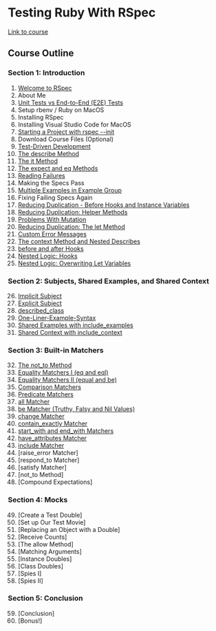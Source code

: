# Testing Ruby With RSpec

[Link to course](https://www.udemy.com/course/testing-ruby-with-rspec/learn/lecture/12409324#overview)

## Course Outline

### Section 1: Introduction

1. [Welcome to RSpec](https://github.com/iainaitken/courses/blob/main/udemy/testing_ruby/notes/1-welcome-to-rspec.md)
2. About Me
3. [Unit Tests vs End-to-End (E2E) Tests](https://github.com/iainaitken/courses/blob/main/udemy/testing_ruby/notes/3-unit-tests-vs-end-to-end-tests.md)
4. Setup rbenv / Ruby on MacOS
5. Installing RSpec
6. Installing Visual Studio Code for MacOS
7. [Starting a Project with rspec --init](https://github.com/iainaitken/courses/blob/main/udemy/testing_ruby/notes/6-starting-a-project-with-rspec.md)
8. Download Course Files (Optional)
9. [Test-Driven Development](https://github.com/iainaitken/courses/blob/main/udemy/testing_ruby/notes/9-test-driven-development.md)
10. [The describe Method](https://github.com/iainaitken/courses/blob/main/udemy/testing_ruby/notes/10-the-describe-method.md)
11. [The it Method](https://github.com/iainaitken/courses/blob/main/udemy/testing_ruby/notes/11-the-it-method.md)
12. [The expect and eq Methods](https://github.com/iainaitken/courses/blob/main/udemy/testing_ruby/notes/12-the-expect-and-eq-methds.md)
13. [Reading Failures](https://github.com/iainaitken/courses/blob/main/udemy/testing_ruby/notes/13-reading-failures.md)
14. Making the Specs Pass
15. [Multiple Examples in Example Group](https://github.com/iainaitken/courses/blob/main/udemy/testing_ruby/notes/15-multiple-examples-in-example-group.md)
16. Fixing Failing Specs Again
17. [Reducing Duplication - Before Hooks and Instance Variables](https://github.com/iainaitken/courses/blob/main/udemy/testing_ruby/notes/17-reducing-duplication-before-hooks-and-instance-variables.md)
18. [Reducing Duplication: Helper Methods](https://github.com/iainaitken/courses/blob/main/udemy/testing_ruby/notes/18-reducing-duplication-helper-methods.md)
19. [Problems With Mutation](https://github.com/iainaitken/courses/blob/main/udemy/testing_ruby/notes/19-problems-with-mutation.md)
20. [Reducing Duplication: The let Method](https://github.com/iainaitken/courses/blob/main/udemy/testing_ruby/notes/20-reducing-duplication-the-let-method.md)
21. [Custom Error Messages](https://github.com/iainaitken/courses/blob/main/udemy/testing_ruby/notes/21-custom-error-messages.md)
22. [The context Method and Nested Describes](https://github.com/iainaitken/courses/blob/main/udemy/testing_ruby/notes/22-the-context-method-and-nested-describes.md)
23. [before and after Hooks](https://github.com/iainaitken/courses/blob/main/udemy/testing_ruby/notes/23-before-and-after-hooks.md)
24. [Nested Logic: Hooks](https://github.com/iainaitken/courses/blob/main/udemy/testing_ruby/notes/24-nested-logic-hooks.md)
25. [Nested Logic: Overwriting Let Variables](https://github.com/iainaitken/courses/blob/main/udemy/testing_ruby/notes/25-nested-logic-overwriting-let-variables.md)

### Section 2: Subjects, Shared Examples, and Shared Context

26. [Implicit Subject](https://github.com/iainaitken/courses/blob/main/udemy/testing_ruby/notes/26-implicit-subject.md)
27. [Explicit Subject](https://github.com/iainaitken/courses/blob/main/udemy/testing_ruby/notes/27-explicit-subject.md)
28. [described_class](https://github.com/iainaitken/courses/blob/main/udemy/testing_ruby/notes/28-described-class.md)
29. [One-Liner-Example-Syntax](https://github.com/iainaitken/courses/blob/main/udemy/testing_ruby/notes/29-one-liner-example-syntax.md)
30. [Shared Examples with include_examples](https://github.com/iainaitken/courses/blob/main/udemy/testing_ruby/notes/30-shared-examples-with-include_examples.md)
31. [Shared Context with include_context](https://github.com/iainaitken/courses/blob/main/udemy/testing_ruby/notes/31-shared-context-with-include_context.md)

### Section 3: Built-in Matchers

32. [The not_to Method](https://github.com/iainaitken/courses/blob/main/udemy/testing_ruby/notes/32-the-not-to-method.md)
33. [Equality Matchers I (eq and eql)](https://github.com/iainaitken/courses/blob/main/udemy/testing_ruby/notes/33-equality-matchers-I.md)
34. [Equality Matchers II (equal and be)](https://github.com/iainaitken/courses/blob/main/udemy/testing_ruby/notes/34-equality-matchers-II.md)
35. [Comparison Matchers](https://github.com/iainaitken/courses/blob/main/udemy/testing_ruby/notes/35-comparison-matchers.md)
36. [Predicate Matchers](https://github.com/iainaitken/courses/blob/main/udemy/testing_ruby/notes/36-predicate-matchers.md)
37. [all Matcher](https://github.com/iainaitken/courses/blob/main/udemy/testing_ruby/notes/37-all-matcher.md)
38. [be Matcher (Truthy, Falsy and Nil Values)](https://github.com/iainaitken/courses/blob/main/udemy/testing_ruby/notes/38-be-matcher.md)
39. [change Matcher](https://github.com/iainaitken/courses/blob/main/udemy/testing_ruby/notes/39-change-matcher.md)
40. [contain_exactly Matcher](https://github.com/iainaitken/courses/blob/main/udemy/testing_ruby/notes/40-contain-exactly-matcher.md)
41. [start_with and end_with Matchers](https://github.com/iainaitken/courses/blob/main/udemy/testing_ruby/notes/41-start-with-and-end-with-matchers.md)
42. [have_attributes Matcher](https://github.com/iainaitken/courses/blob/main/udemy/testing_ruby/notes/42-have-attributes-matcher.md)
43. [include Matcher](https://github.com/iainaitken/courses/blob/main/udemy/testing_ruby/notes/43-include-matcher.md)
44. [raise_error Matcher]
45. [respond_to Matcher]
46. [satisfy Matcher]
47. [not_to Method]
48. [Compound Expectations]

### Section 4: Mocks

49. [Create a Test Double]
50. [Set up Our Test Movie]
51. [Replacing an Object with a Double]
52. [Receive Counts]
53. [The allow Method]
54. [Matching Arguments]
55. [Instance Doubles]
56. [Class Doubles]
57. [Spies I]
58. [Spies II]

### Section 5: Conclusion

59. [Conclusion]
60. [Bonus!]
